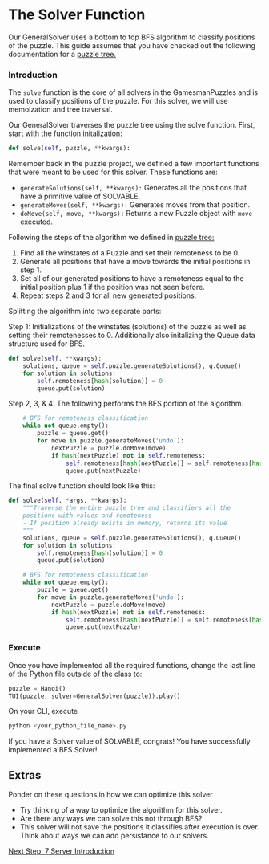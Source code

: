# The Solver Function

Our GeneralSolver uses a bottom to top BFS algorithm to classify positions of the puzzle. This guide assumes that you have checked out the following documentation for a [puzzle tree.](https://nyc.cs.berkeley.edu/wiki/Puzzle_tree)

### Introduction
The `solve` function is the core of all solvers in the GamesmanPuzzles and is used to classify positions of the puzzle. For this solver, we will use memoization and tree traversal.

Our GeneralSolver traverses the puzzle tree using the solve function. First, start with the function initalization:
```python
def solve(self, puzzle, **kwargs):
```

Remember back in the puzzle project, we defined a few important functions that were meant to be used for this solver. These functions are:
- ```generateSolutions(self, **kwargs):``` Generates all the positions that have a primitive value of SOLVABLE.
- ```generateMoves(self, **kwargs):``` Generates moves from that position.
- ```doMove(self, move, **kwargs):``` Returns a new Puzzle object with ```move``` executed. 

Following the steps of the algorithm we defined in [puzzle tree:](https://nyc.cs.berkeley.edu/wiki/Puzzle_tree)

1. Find all the winstates of a Puzzle and set their remoteness to be 0.
2. Generate all positions that have a move towards the initial positions in step 1.
3. Set all of our generated positions to have a remoteness equal to the initial position plus 1 if the position was not seen before.
4. Repeat steps 2 and 3 for all new generated positions.

Splitting the algorithm into two separate parts:

Step 1: Initializations of the winstates (solutions) of the puzzle as well as setting their remotenesses to 0. Additionally also initalizing the Queue data structure used for BFS.
```python
def solve(self, **kwargs):
    solutions, queue = self.puzzle.generateSolutions(), q.Queue()
    for solution in solutions: 
        self.remoteness[hash(solution)] = 0
        queue.put(solution)
```

Step 2, 3, & 4: The following performs the BFS portion of the algorithm. 
```python
    # BFS for remoteness classification                        
    while not queue.empty():
        puzzle = queue.get()
        for move in puzzle.generateMoves('undo'):
            nextPuzzle = puzzle.doMove(move)
            if hash(nextPuzzle) not in self.remoteness:
                self.remoteness[hash(nextPuzzle)] = self.remoteness[hash(puzzle)] + 1
                queue.put(nextPuzzle)
```

The final solve function should look like this:
```python
def solve(self, *args, **kwargs):
    """Traverse the entire puzzle tree and classifiers all the 
    positions with values and remoteness
    - If position already exists in memory, returns its value
    """        
    solutions, queue = self.puzzle.generateSolutions(), q.Queue()
    for solution in solutions: 
        self.remoteness[hash(solution)] = 0
        queue.put(solution)

    # BFS for remoteness classification                        
    while not queue.empty():
        puzzle = queue.get()
        for move in puzzle.generateMoves('undo'):
            nextPuzzle = puzzle.doMove(move)
            if hash(nextPuzzle) not in self.remoteness:
                self.remoteness[hash(nextPuzzle)] = self.remoteness[hash(puzzle)] + 1
                queue.put(nextPuzzle)
```

### Execute
Once you have implemented all the required functions, change the last line of the Python file outside of the class to:
```python
puzzle = Hanoi()
TUI(puzzle, solver=GeneralSolver(puzzle)).play()
```
On your CLI, execute
```bash
python <your_python_file_name>.py
```
If you have a Solver value of SOLVABLE, congrats! You have successfully implemented a BFS Solver!

## Extras
Ponder on these questions in how we can optimize this solver
- Try thinking of a way to optimize the algorithm for this solver.
- Are there any ways we can solve this not through BFS?
- This solver will not save the positions it classifies after execution is over. Think about ways we can add persistance to our solvers.

[Next Step: 7 Server Introduction](07_Server_Introduction.md)
